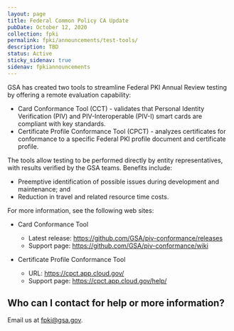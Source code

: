 ```yaml
---
layout: page
title: Federal Common Policy CA Update
pubDate: October 12, 2020
collection: fpki
permalink: fpki/announcements/test-tools/
description: TBD
status: Active
sticky_sidenav: true
sidenav: fpkiannouncements
---
```


GSA has created two tools to streamline Federal PKI Annual Review testing by offering a remote evaluation capability:

-	Card Conformance Tool (CCT) - validates that Personal Identity Verification (PIV) and PIV-Interoperable (PIV-I) smart cards are compliant with key standards.
-	Certificate Profile Conformance Tool (CPCT) - analyzes certificates for conformance to a specific Federal PKI profile document and certificate profile.
  
The tools allow testing to be performed directly by entity representatives, with results verified by the GSA teams. Benefits include:
-	Preemptive identification of possible issues during development and maintenance; and 
-	Reduction in travel and related resource time costs.

For more information, see the following web sites:
-	Card Conformance Tool 
     - Latest release: https://github.com/GSA/piv-conformance/releases 
     - Support page: https://github.com/GSA/piv-conformance/wiki 

- Certificate Profile Conformance Tool 
     - URL: https://cpct.app.cloud.gov/
     - Support page: https://cpct.app.cloud.gov/help/ 

## Who can I contact for help or more information?
Email us at fpki@gsa.gov.
